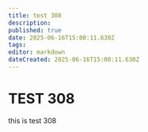 ```yaml
---
title: test 308
description: 
published: true
date: 2025-06-16T15:00:11.630Z
tags: 
editor: markdown
dateCreated: 2025-06-16T15:00:11.630Z
---
```


# TEST 308
this is test 308
